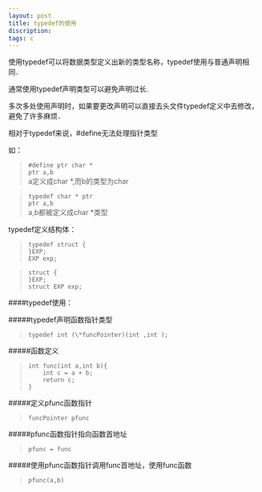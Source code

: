 ```yaml
---
layout: post
title: typedef的使用
discription: 
tags: c
---
```


使用typedef可以将数据类型定义出新的类型名称，typedef使用与普通声明相同．  

通常使用typedef声明类型可以避免声明过长.  

多次多处使用声明时，如果要更改声明可以直接去头文件typedef定义中去修改，避免了许多麻烦．  

相对于typedef来说，#define无法处理指针类型  

如：  
> ``#define ptr char *``  
> ``ptr a,b``  
a定义成char \*,而b的类型为char  

> ``typedef char * ptr``  
> ``ptr a,b``  
a,b都被定义成char \*类型  

typedef定义结构体：  
> ``typedef struct {``  
> ``}EXP;``  
> ``EXP exp;``  

> ``struct {``  
> ``}EXP;``  
> ``struct EXP exp;``  

####typedef使用：

#####typedef声明函数指针类型  

> ``typedef int (\*funcPointer)(int ,int );``  

#####函数定义  

> ``int func(int a,int b){``  
> ``    int c = a + b;``  
> ``    return c;``  
> ``}``  

#####定义pfunc函数指针  

> ``funcPointer pfunc``  

#####pfunc函数指针指向函数首地址  

> ``pfunc = func``  

#####使用pfunc函数指针调用func首地址，使用func函数  

> ``pfunc(a,b)``  

